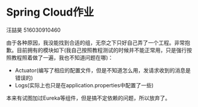 # Spring Cloud作业
汪喆昊 516030910460

由于各种原因，我没能找到合适的组，无奈之下只好自己弄了一个工程。非常抱歉。目前拥有的模块如下(我自己按照教程测试的时候并不能正常用，只是强行按照教程照着做了一遍，我也不知道问题在哪)：
- Actuator(编写了相应的配置文件，但是不知道怎么用，发请求收到的消息是错误的)
- Logs(实际上也只是在application.properties中配置了一些)

本来有试图加过Eureka等组件，但是搞不定依赖的问题，所以放弃了。